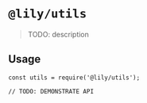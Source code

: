 # `@lily/utils`

> TODO: description

## Usage

```
const utils = require('@lily/utils');

// TODO: DEMONSTRATE API
```

